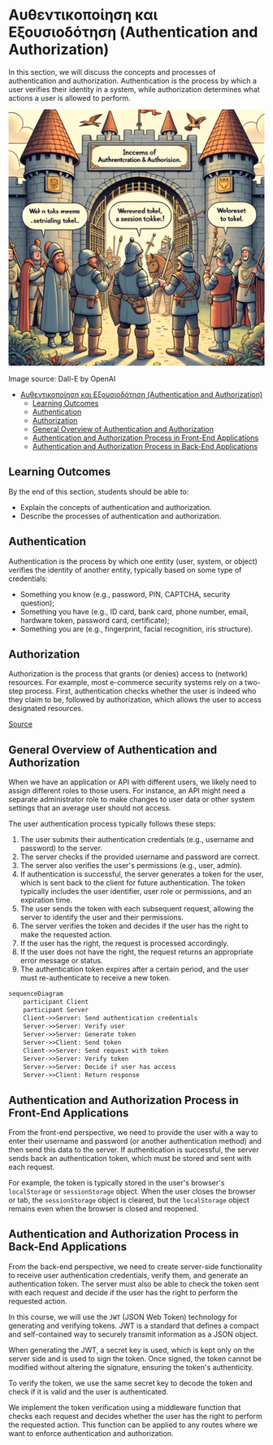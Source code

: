 # Αυθεντικοποίηση και Eξουσιοδότηση (Authentication and Authorization)

In this section, we will discuss the concepts and processes of authentication and authorization. Authentication is the process by which a user verifies their identity in a system, while authorization determines what actions a user is allowed to perform.

![Auth](Auth.webp)

Image source: Dall-E by OpenAI

- [Αυθεντικοποίηση και Eξουσιοδότηση (Authentication and Authorization)](#Αυθεντικοποίηση-και-Eξουσιοδότηση (Authentication and Authorization))
  - [Learning Outcomes](#learning-outcomes)
  - [Authentication](#authentication)
  - [Authorization](#authorization)
  - [General Overview of Authentication and Authorization](#general-overview-of-authentication-and-authorization)
  - [Authentication and Authorization Process in Front-End Applications](#authentication-and-authorization-process-in-front-end-applications)
  - [Authentication and Authorization Process in Back-End Applications](#authentication-and-authorization-process-in-back-end-applications)

## Learning Outcomes

By the end of this section, students should be able to:

- Explain the concepts of authentication and authorization.
- Describe the processes of authentication and authorization.

## Authentication

Authentication is the process by which one entity (user, system, or object) verifies the identity of another entity, typically based on some type of credentials:

- Something you know (e.g., password, PIN, CAPTCHA, security question);
- Something you have (e.g., ID card, bank card, phone number, email, hardware token, password card, certificate);
- Something you are (e.g., fingerprint, facial recognition, iris structure).

## Authorization

Authorization is the process that grants (or denies) access to (network) resources. For example, most e-commerce security systems rely on a two-step process. First, authentication checks whether the user is indeed who they claim to be, followed by authorization, which allows the user to access designated resources.

[Source](https://sisu.ut.ee/autentimine/m%C3%B5isted)

## General Overview of Authentication and Authorization

When we have an application or API with different users, we likely need to assign different roles to those users. For instance, an API might need a separate administrator role to make changes to user data or other system settings that an average user should not access.

The user authentication process typically follows these steps:

1. The user submits their authentication credentials (e.g., username and password) to the server.
2. The server checks if the provided username and password are correct.
3. The server also verifies the user's permissions (e.g., user, admin).
4. If authentication is successful, the server generates a token for the user, which is sent back to the client for future authentication. The token typically includes the user identifier, user role or permissions, and an expiration time.
5. The user sends the token with each subsequent request, allowing the server to identify the user and their permissions.
6. The server verifies the token and decides if the user has the right to make the requested action.
7. If the user has the right, the request is processed accordingly.
8. If the user does not have the right, the request returns an appropriate error message or status.
9. The authentication token expires after a certain period, and the user must re-authenticate to receive a new token.

```mermaid
sequenceDiagram
    participant Client
    participant Server
    Client->>Server: Send authentication credentials
    Server->>Server: Verify user
    Server->>Server: Generate token
    Server->>Client: Send token
    Client->>Server: Send request with token
    Server->>Server: Verify token
    Server->>Server: Decide if user has access
    Server->>Client: Return response
```

## Authentication and Authorization Process in Front-End Applications

From the front-end perspective, we need to provide the user with a way to enter their username and password (or another authentication method) and then send this data to the server. If authentication is successful, the server sends back an authentication token, which must be stored and sent with each request.

For example, the token is typically stored in the user's browser's `localStorage` or `sessionStorage` object. When the user closes the browser or tab, the `sessionStorage` object is cleared, but the `localStorage` object remains even when the browser is closed and reopened.

## Authentication and Authorization Process in Back-End Applications

From the back-end perspective, we need to create server-side functionality to receive user authentication credentials, verify them, and generate an authentication token. The server must also be able to check the token sent with each request and decide if the user has the right to perform the requested action.

In this course, we will use the `JWT` (JSON Web Token) technology for generating and verifying tokens. JWT is a standard that defines a compact and self-contained way to securely transmit information as a JSON object.

When generating the JWT, a secret key is used, which is kept only on the server side and is used to sign the token. Once signed, the token cannot be modified without altering the signature, ensuring the token's authenticity.

To verify the token, we use the same secret key to decode the token and check if it is valid and the user is authenticated.

We implement the token verification using a middleware function that checks each request and decides whether the user has the right to perform the requested action. This function can be applied to any routes where we want to enforce authentication and authorization.
